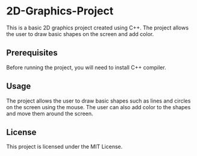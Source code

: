 # 2D-Graphics-Project

This is a basic 2D graphics project created using C++. The project allows the user to draw basic shapes on the screen and add color.

## Prerequisites
Before running the project, you will need to install C++ compiler.

## Usage
The project allows the user to draw basic shapes such as lines and circles on the screen using the mouse. The user can also add color to the shapes and move them around the screen.

## License
This project is licensed under the MIT License.

